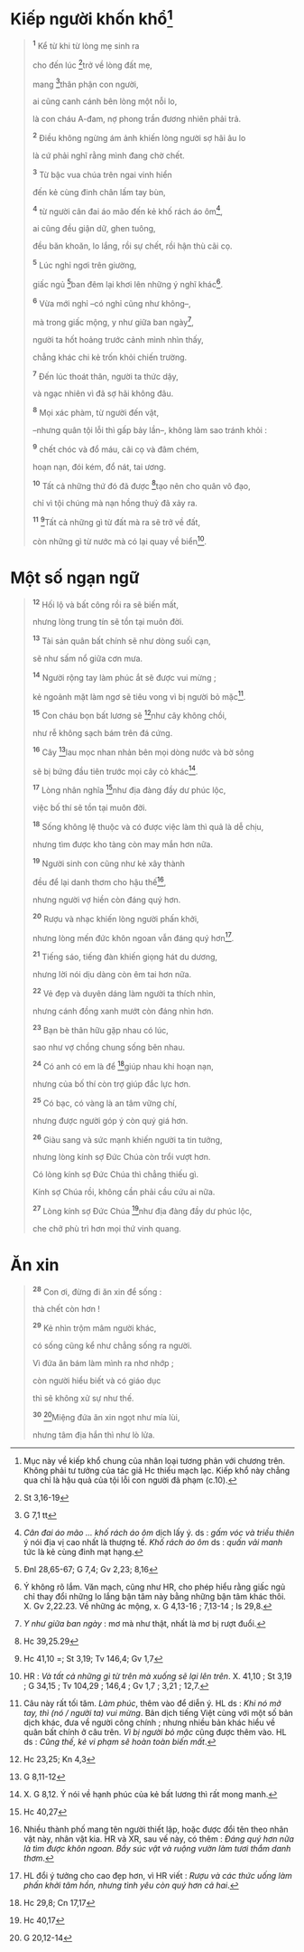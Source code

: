 # Kiếp người khốn khổ[^1-0fa89ded-6b78-49eb-97fe-164f2ce4e78b]

> <sup><b>1</b></sup> Kể từ khi từ lòng mẹ sinh ra
>
> cho đến lúc [^1@-0fa89ded-6b78-49eb-97fe-164f2ce4e78b]trở về lòng đất mẹ,
>
> mang [^2@-0fa89ded-6b78-49eb-97fe-164f2ce4e78b]thân phận con người,
>
> ai cũng canh cánh bên lòng một nỗi lo,
>
> là con cháu A-đam, nợ phong trần đương nhiên phải trả.
>
> <sup><b>2</b></sup> Điều không ngừng ám ảnh khiến lòng người sợ hãi âu lo
>
> là cứ phải nghĩ rằng mình đang chờ chết.
>
> <sup><b>3</b></sup> Từ bậc vua chúa trên ngai vinh hiển
>
> đến kẻ cùng đinh chân lấm tay bùn,
>
> <sup><b>4</b></sup> từ người cân đai áo mão đến kẻ khố rách áo ôm[^2-0fa89ded-6b78-49eb-97fe-164f2ce4e78b],
>
> ai cũng đều giận dữ, ghen tuông,
>
> đều băn khoăn, lo lắng, rồi sự chết, rồi hận thù cãi cọ.
>
> <sup><b>5</b></sup> Lúc nghỉ ngơi trên giường,
>
> giấc ngủ [^3@-0fa89ded-6b78-49eb-97fe-164f2ce4e78b]ban đêm lại khơi lên những ý nghĩ khác[^3-0fa89ded-6b78-49eb-97fe-164f2ce4e78b].
>
> <sup><b>6</b></sup> Vừa mới nghỉ –có nghỉ cũng như không–,
>
> mà trong giấc mộng, y như giữa ban ngày[^4-0fa89ded-6b78-49eb-97fe-164f2ce4e78b],
>
> người ta hốt hoảng trước cảnh mình nhìn thấy,
>
> chẳng khác chi kẻ trốn khỏi chiến trường.
>
> <sup><b>7</b></sup> Đến lúc thoát thân, người ta thức dậy,
>
> và ngạc nhiên vì đã sợ hãi không đâu.
>
> <sup><b>8</b></sup> Mọi xác phàm, từ người đến vật,
>
> –nhưng quân tội lỗi thì gấp bảy lần–, không làm sao tránh khỏi :
>
> <sup><b>9</b></sup> chết chóc và đổ máu, cãi cọ và đâm chém,
>
> hoạn nạn, đói kém, đổ nát, tai ương.
>
> <sup><b>10</b></sup> Tất cả những thứ đó đã được [^4@-0fa89ded-6b78-49eb-97fe-164f2ce4e78b]tạo nên cho quân vô đạo,
>
> chỉ vì tội chúng mà nạn hồng thuỷ đã xảy ra.
>
> <sup><b>11</b></sup> [^5@-0fa89ded-6b78-49eb-97fe-164f2ce4e78b]Tất cả những gì từ đất mà ra sẽ trở về đất,
>
> còn những gì từ nước mà có lại quay về biển[^5-0fa89ded-6b78-49eb-97fe-164f2ce4e78b].

# Một số ngạn ngữ

> <sup><b>12</b></sup> Hối lộ và bất công rồi ra sẽ biến mất,
>
> nhưng lòng trung tín sẽ tồn tại muôn đời.
>
> <sup><b>13</b></sup> Tài sản quân bất chính sẽ như dòng suối cạn,
>
> sẽ như sấm nổ giữa cơn mưa.
>
> <sup><b>14</b></sup> Người rộng tay làm phúc ắt sẽ được vui mừng ;
>
> kẻ ngoảnh mặt làm ngơ sẽ tiêu vong vì bị người bỏ mặc[^6-0fa89ded-6b78-49eb-97fe-164f2ce4e78b].
>
> <sup><b>15</b></sup> Con cháu bọn bất lương sẽ [^6@-0fa89ded-6b78-49eb-97fe-164f2ce4e78b]như cây không chồi,
>
> như rễ không sạch bám trên đá cứng.
>
> <sup><b>16</b></sup> Cây [^7@-0fa89ded-6b78-49eb-97fe-164f2ce4e78b]lau mọc nhan nhản bên mọi dòng nước và bờ sông
>
> sẽ bị bứng đầu tiên trước mọi cây cỏ khác[^7-0fa89ded-6b78-49eb-97fe-164f2ce4e78b].
>
> <sup><b>17</b></sup> Lòng nhân nghĩa [^8@-0fa89ded-6b78-49eb-97fe-164f2ce4e78b]như địa đàng đầy dư phúc lộc,
>
> việc bố thí sẽ tồn tại muôn đời.
>
> <sup><b>18</b></sup> Sống không lệ thuộc và có được việc làm thì quả là dễ chịu,
>
> nhưng tìm được kho tàng còn may mắn hơn nữa.
>
> <sup><b>19</b></sup> Người sinh con cũng như kẻ xây thành
>
> đều để lại danh thơm cho hậu thế[^8-0fa89ded-6b78-49eb-97fe-164f2ce4e78b],
>
> nhưng người vợ hiền còn đáng quý hơn.
>
> <sup><b>20</b></sup> Rượu và nhạc khiến lòng người phấn khởi,
>
> nhưng lòng mến đức khôn ngoan vẫn đáng quý hơn[^9-0fa89ded-6b78-49eb-97fe-164f2ce4e78b].
>
> <sup><b>21</b></sup> Tiếng sáo, tiếng đàn khiến giọng hát du dương,
>
> nhưng lời nói dịu dàng còn êm tai hơn nữa.
>
> <sup><b>22</b></sup> Vẻ đẹp và duyên dáng làm người ta thích nhìn,
>
> nhưng cánh đồng xanh mướt còn đáng nhìn hơn.
>
> <sup><b>23</b></sup> Bạn bè thân hữu gặp nhau có lúc,
>
> sao như vợ chồng chung sống bên nhau.
>
> <sup><b>24</b></sup> Có anh có em là để [^9@-0fa89ded-6b78-49eb-97fe-164f2ce4e78b]giúp nhau khi hoạn nạn,
>
> nhưng của bố thí còn trợ giúp đắc lực hơn.
>
> <sup><b>25</b></sup> Có bạc, có vàng là an tâm vững chí,
>
> nhưng được người góp ý còn quý giá hơn.
>
> <sup><b>26</b></sup> Giàu sang và sức mạnh khiến người ta tin tưởng,
>
> nhưng lòng kính sợ Đức Chúa còn trổi vượt hơn.
>
> Có lòng kính sợ Đức Chúa thì chẳng thiếu gì.
>
> Kính sợ Chúa rồi, không cần phải cầu cứu ai nữa.
>
> <sup><b>27</b></sup> Lòng kính sợ Đức Chúa [^10@-0fa89ded-6b78-49eb-97fe-164f2ce4e78b]như địa đàng đầy dư phúc lộc,
>
> che chở phù trì hơn mọi thứ vinh quang.

# Ăn xin

> <sup><b>28</b></sup> Con ơi, đừng đi ăn xin để sống :
>
> thà chết còn hơn !
>
> <sup><b>29</b></sup> Kẻ nhìn trộm mâm người khác,
>
> có sống cũng kể như chẳng sống ra người.
>
> Vì đứa ăn bám làm mình ra nhơ nhớp ;
>
> còn người hiểu biết và có giáo dục
>
> thì sẽ không xử sự như thế.
>
> <sup><b>30</b></sup> [^11@-0fa89ded-6b78-49eb-97fe-164f2ce4e78b]Miệng đứa ăn xin ngọt như mía lùi,
>
> nhưng tâm địa hắn thì như lò lửa.

[^1-0fa89ded-6b78-49eb-97fe-164f2ce4e78b]: Mục này về kiếp khổ chung của nhân loại tương phản với chương trên. Không phải tư tưởng của tác giả Hc thiếu mạch lạc. Kiếp khổ này chẳng qua chỉ là hậu quả của tội lỗi con người đã phạm (c.10).
[^2-0fa89ded-6b78-49eb-97fe-164f2ce4e78b]: *Cân đai áo mão ... khố rách áo ôm* dịch lấy ý. ds : *gấm vóc và triều thiên* ý nói địa vị cao nhất là thượng tế. *Khố rách áo ôm* ds : *quấn vải manh* tức là kẻ cùng đinh mạt hạng.
[^3-0fa89ded-6b78-49eb-97fe-164f2ce4e78b]: Ý không rõ lắm. Văn mạch, cũng như HR, cho phép hiểu rằng giấc ngủ chỉ thay đổi những lo lắng bận tâm này bằng những bận tâm khác thôi. X. Gv 2,22.23. Về những ác mộng, x. G 4,13-16 ; 7,13-14 ; Is 29,8.
[^4-0fa89ded-6b78-49eb-97fe-164f2ce4e78b]: *Y như giữa ban ngày* : mơ mà như thật, nhất là mơ bị rượt đuổi.
[^5-0fa89ded-6b78-49eb-97fe-164f2ce4e78b]: HR : *Và tất cả những gì từ trên mà xuống sẽ lại lên trên*. X. 41,10 ; St 3,19 ; G 34,15 ; Tv 104,29 ; 146,4 ; Gv 1,7 ; 3,21 ; 12,7.
[^6-0fa89ded-6b78-49eb-97fe-164f2ce4e78b]: Câu này rất tối tăm. *Làm phúc*, thêm vào để diễn ý. HL ds : *Khi nó mở tay, thì (nó / người ta) vui mừng*. Bản dịch tiếng Việt cùng với một số bản dịch khác, đưa về người công chính ; nhưng nhiều bản khác hiểu về quân bất chính ở câu trên. *Vì bị người bỏ mặc* cũng được thêm vào. HL ds : *Cũng thế, kẻ vi phạm sẽ hoàn toàn biến mất*.
[^7-0fa89ded-6b78-49eb-97fe-164f2ce4e78b]: X. G 8,12. Ý nói về hạnh phúc của kẻ bất lương thì rất mong manh.
[^8-0fa89ded-6b78-49eb-97fe-164f2ce4e78b]: Nhiều thành phố mang tên người thiết lập, hoặc được đổi tên theo nhân vật này, nhân vật kia. HR và XR, sau vế này, có thêm : *Đáng quý hơn nữa là tìm được khôn ngoan. Bầy súc vật và ruộng vườn làm tươi thắm danh thơm*.
[^9-0fa89ded-6b78-49eb-97fe-164f2ce4e78b]: HL đổi ý tưởng cho cao đẹp hơn, vì HR viết : *Rượu và các thức uống làm phấn khởi tâm hồn, nhưng tình yêu còn quý hơn cả hai*.
[^1@-0fa89ded-6b78-49eb-97fe-164f2ce4e78b]: St 3,16-19
[^2@-0fa89ded-6b78-49eb-97fe-164f2ce4e78b]: G 7,1 tt
[^3@-0fa89ded-6b78-49eb-97fe-164f2ce4e78b]: Đnl 28,65-67; G 7,4; Gv 2,23; 8,16
[^4@-0fa89ded-6b78-49eb-97fe-164f2ce4e78b]: Hc 39,25.29
[^5@-0fa89ded-6b78-49eb-97fe-164f2ce4e78b]: Hc 41,10 =; St 3,19; Tv 146,4; Gv 1,7
[^6@-0fa89ded-6b78-49eb-97fe-164f2ce4e78b]: Hc 23,25; Kn 4,3
[^7@-0fa89ded-6b78-49eb-97fe-164f2ce4e78b]: G 8,11-12
[^8@-0fa89ded-6b78-49eb-97fe-164f2ce4e78b]: Hc 40,27
[^9@-0fa89ded-6b78-49eb-97fe-164f2ce4e78b]: Hc 29,8; Cn 17,17
[^10@-0fa89ded-6b78-49eb-97fe-164f2ce4e78b]: Hc 40,17
[^11@-0fa89ded-6b78-49eb-97fe-164f2ce4e78b]: G 20,12-14